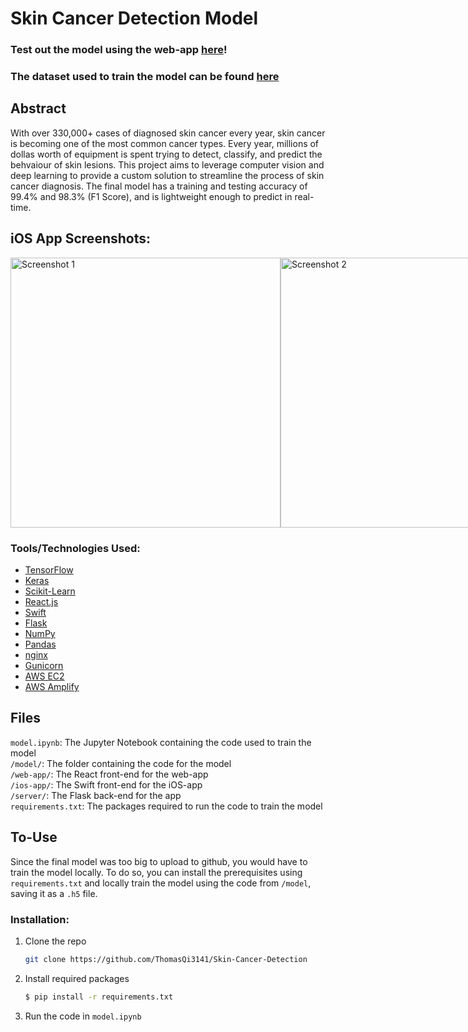 # Skin Cancer Detection Model

### Test out the model using the web-app <a href="https://prod.d2sxo0mkrus18x.amplifyapp.com/" target=”_blank”>here</a>!

### The dataset used to train the model can be found <a href="https://www.kaggle.com/datasets/kmader/skin-cancer-mnist-ham10000" target=”_blank”>here</a>

## Abstract

With over 330,000+ cases of diagnosed skin cancer every year, skin cancer is becoming one of the most common cancer types. Every year, millions of dollas worth of equipment is spent trying to detect, classify, and predict the behvaiour of skin lesions. This project aims to leverage computer vision and deep learning to provide a custom solution to streamline the process of skin cancer diagnosis. The final model has a training and testing accuracy of 99.4% and 98.3% (F1 Score), and is lightweight enough to predict in real-time. 


## iOS App Screenshots:

<div style="display: flex; flex-direction: row;">
    <img src="https://github.com/user-attachments/assets/2060b5cb-ea20-4b47-8e35-dbfd0275e3ca" width="432" alt="Screenshot 1">
    <img src="https://github.com/user-attachments/assets/1c6e1484-008d-499e-bb05-794a9bf2e6e1" width="432" alt="Screenshot 2">
</div>


### Tools/Technologies Used:
<ul>
  <li><a href="https://www.tensorflow.org/">TensorFlow</a></li>
  <li><a href="https://keras.io/">Keras</a></li>
  <li><a href="https://scikit-learn.org/stable/">Scikit-Learn</a></li>
  <li><a href="https://react.dev/">React.js</a></li>
  <li><a href="https://developer.apple.com/swift/">Swift</a></li>
  <li><a href="https://flask.palletsprojects.com/en/3.0.x/">Flask</a></li>
  <li><a href="https://numpy.org/">NumPy</a></li>
  <li><a href="https://pandas.pydata.org/">Pandas</a></li>
  <li><a href="https://nginx.org/en/">nginx</a></li>
  <li><a href="https://gunicorn.org/">Gunicorn</a></li>
  <li><a href="https://aws.amazon.com/ec2/">AWS EC2</a></li>
  <li><a href="https://aws.amazon.com/amplify" target="_blank">AWS Amplify</a></li>
</ul>


## Files
`model.ipynb`: The Jupyter Notebook containing the code used to train the model <br />
`/model/`: The folder containing the code for the model <br />
`/web-app/`: The React front-end for the web-app <br />
`/ios-app/`: The Swift front-end for the iOS-app <br />
`/server/`: The Flask back-end for the app <br />
`requirements.txt`: The packages required to run the code to train the model<br />


## To-Use
Since the final model was too big to upload to github, you would have to train the model locally. To do so, you can install the prerequisites using `requirements.txt` and locally train the model using the code from `/model`, saving it as a `.h5` file. 

### Installation:

1. Clone the repo
   ```sh
   git clone https://github.com/ThomasQi3141/Skin-Cancer-Detection
   ```
2. Install required packages
   ```sh
   $ pip install -r requirements.txt
   ```
3. Run the code in `model.ipynb`


